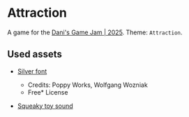 # Attraction

A game for the [Dani's Game Jam | 2025](https://itch.io/jam/danis-game-jam-2025). Theme: `Attraction`.

## Used assets

- [Silver font](https://poppyworks.itch.io/silver)
	- Credits: Poppy Works, Wolfgang Wozniak
	- Free* License

- [Squeaky toy sound](https://freesound.org/people/Breviceps/sounds/468443/?)
